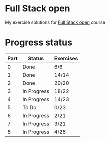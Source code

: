 # Full Stack open

My exercise solutions for [Full Stack open](https://fullstackopen.com/) course

# Progress status

| Part | Status      | Exercises |
| ---- | ----------- | --------- |
| 0    | Done        | 6/6       |
| 1    | Done        | 14/14     |
| 2    | Done        | 20/20     |
| 3    | In Progress | 18/22     |
| 4    | In Progress | 14/23     |
| 5    | To Do       | 0/23      |
| 6    | In Progress | 2/21      |
| 7    | In Progress | 3/21      |
| 8    | In Progress | 4/26      |
